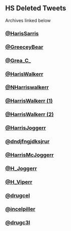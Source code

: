 ## HS Deleted Tweets
Archives linked below

### [@HarisSarris](/Data/01-HarisSarris-20221209-deleted.md)
### [@GreeceyBear](/Data/02-GreeceyBear-20221209-deleted.md)
### [@Grea_C_](/Data/03-Grea_C_-20221209-deleted.md)
### [@HarisWalkerr](/Data/04-HarisWalkerr-20221209-deleted.md)
### [@NHarriswalkerr](/Data/05-NHarriswalkerr-20221209-deleted.md)
### [@HarrisWalkerr (1)](/Data/06-HarrisWalkerr-20221209-deleted-part1)
### [@HarrisWalkerr (2)](/Data/06-HarrisWalkerr-20221209-deleted-part2)
### [@HarrisJoggerr](/Data/07-HarrisJoggerr-20221209-deleted.md)
### [@dndjfngjdksjrur](/Data/08-dndjfngjdksjrur-20221209-deleted.md)
### [@HarrisMcJoggerr](/Data/09-HarrisMcJoggerr-20221209-deleted.md)
### [@H_Joggerr](/Data/10-H_Joggerr-20221209-deleted.md)
### [@H_Viperr](/Data/11-H_Viperr-20221209-deleted.md)
### [@drugcel](/Data/12-drugcel-20221209-deleted-notecheckID.md)
### [@incelpiller](/Data/13-incelpiller-20221209-deleted.md)
### [@drugc3l](/Data/14-drugc3l-20221209-deleted.md)
